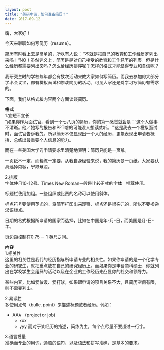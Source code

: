 ```yaml
---
layout: post
title: "美研申请，如何准备简历？"
date: 2017-09-12
---
```


嗨，大家好！

今天来聊聊如何写简历（resume）。

简历有时看上去是简单的，所以有人说： “不就是把自己的教育和工作经历罗列出来吗！”NO！虽然定义上，简历是是对自己接受的教育和工作经历的列表，但是什么经历都需要列出来吗？怎么给经历排序呢？怎样的格式才能显得专业和自信呢？

我研究生时的学校每年都会有数次活动来教大家如何写简历。而我去参加的大部分学术会议里，都有模拟面试和修改简历的活动。可见大家还是对学习写简历有需求的。

下面，我们从格式和内容两个方面谈谈简历。

**格式**  
1.宜短不宜长  
“如果你作为面试官，看到一个七八页的简历，你的第一感觉就会是：‘这个人做事不清晰。他／她写的报告和PPT啥的可能没人想读或听。‘”这是我去一个模拟面试时，面试官告诉我的。所以简历不仅显现出一个人的经历，更能表现出申请者概括、总结出最重要个人信息的能力。

而在一些美国大学的申请要求里清楚地表明：简历只能是一页纸。

一页纸不一定，而精练一定要。从我自身经验来说，我的简历是一页纸。大家要认真选择内容，宁缺毋滥。

2.排版  
字体使用10-12号。Times New Roman一般是比较正式的字体，推荐使用。

标题栏使用加粗。一些组织或比赛的名称可以使用斜体。

标点符号要使用英式的。将简历打印出来观察，标点还是很突兀的，所以不要掺杂汉语标点。

日期的格式根据所申请的国家而选择，比如在中国是年-月-日，而美国是月-日-年。

页边距控制在0.75 － 1 英尺之间。

**内容**  
1.相关性  
这里的相关性是我们的经历指与所申请专业的相关性。如果你申请的是一个化学专业的研究生，就把重点放在自己的研究经历上。而如果你是申请商科硕士，你就列出在学校学生会组织的活动以及在企业的工作经历来凸显你的社交和领导力。

某些内容，比如爱做饭、爱打球，如果跟申请的项目关系不大，且简历空间有限，则不需要列出。

2.易读性  
多使用点句（bullet point）来描述标题或者经历。例如：
* AAA （project or job)
  * xxx
  * yyy
而对于某经历的描述，简练为主，每个点尽量不要超过一行字。

3.语言质量  
准确而专业的用词，通顺的语句，以及语法和拼写准确，是基本的要求。
